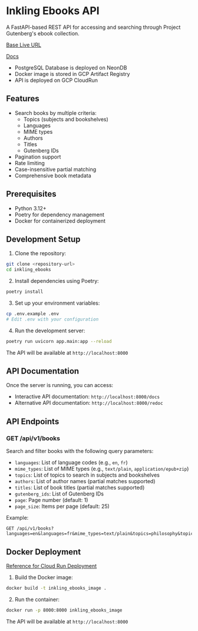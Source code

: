 # Inkling Ebooks API

A FastAPI-based REST API for accessing and searching through Project Gutenberg's ebook collection.

[Base Live URL](https://inkling-ebooks-image-412181778426.asia-south1.run.app)

[Docs](https://inkling-ebooks-image-412181778426.asia-south1.run.app/docs)


- PostgreSQL Database is deployed on NeonDB
- Docker image is stored in GCP Artifact Registry
- API is deployed on GCP CloudRun

## Features

- Search books by multiple criteria:
  - Topics (subjects and bookshelves)
  - Languages
  - MIME types
  - Authors
  - Titles
  - Gutenberg IDs
- Pagination support
- Rate limiting
- Case-insensitive partial matching
- Comprehensive book metadata

## Prerequisites

- Python 3.12+
- Poetry for dependency management
- Docker for containerized deployment

## Development Setup

1. Clone the repository:
```bash
git clone <repository-url>
cd inkling_ebooks
```

2. Install dependencies using Poetry:
```bash
poetry install
```

3. Set up your environment variables:
```bash
cp .env.example .env
# Edit .env with your configuration
```

4. Run the development server:
```bash
poetry run uvicorn app.main:app --reload
```

The API will be available at `http://localhost:8000`

## API Documentation

Once the server is running, you can access:
- Interactive API documentation: `http://localhost:8000/docs`
- Alternative API documentation: `http://localhost:8000/redoc`

## API Endpoints

### GET /api/v1/books

Search and filter books with the following query parameters:

- `languages`: List of language codes (e.g., `en`, `fr`)
- `mime_types`: List of MIME types (e.g., `text/plain`, `application/epub+zip`)
- `topics`: List of topics to search in subjects and bookshelves
- `authors`: List of author names (partial matches supported)
- `titles`: List of book titles (partial matches supported)
- `gutenberg_ids`: List of Gutenberg IDs
- `page`: Page number (default: 1)
- `page_size`: Items per page (default: 25)

Example:
```
GET /api/v1/books?languages=en&languages=fr&mime_types=text/plain&topics=philosophy&topics=science
```

## Docker Deployment

[Reference for Cloud Run Deployment](https://vishnudileesh.stck.me/post/715290/Dockerizing-a-Hello-World-Express-App-and-Uploading-to-GCP-Artifact-Registry)


1. Build the Docker image:
```bash
docker build -t inkling_ebooks_image .
```

2. Run the container:
```bash
docker run -p 8000:8000 inkling_ebooks_image
```

The API will be available at `http://localhost:8000`
